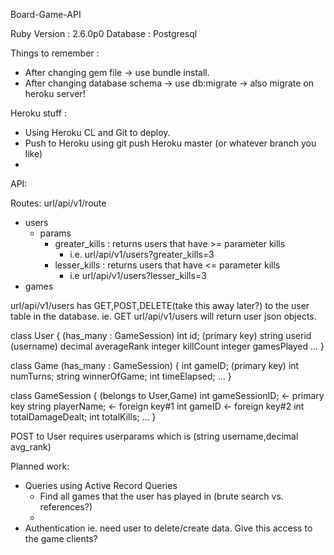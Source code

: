 Board-Game-API

Ruby Version : 2.6.0p0
Database : Postgresql 

Things to remember :
- After changing gem file -> use bundle install.
- After changing database schema -> use db:migrate -> also migrate on heroku server!

Heroku stuff :
- Using Heroku CL and Git to deploy.
- Push to Heroku using git push Heroku master (or whatever branch you like)
- 

API: 

Routes: url/api/v1/route
- users 
	- params  
		- greater_kills : returns users that have >= parameter kills
			- i.e. url/api/v1/users?greater_kills=3 
		- lesser_kills : returns users that have <= parameter kills
			- i.e url/api/v1/users?lesser_kills=3 
- games

url/api/v1/users has GET,POST,DELETE(take this away later?) to the user table in the database.
ie. GET url/api/v1/users will return user json objects. 

class User { (has_many : GameSession)
	int id; (primary key)
	string userid (username)
	decimal averageRank
	integer killCount
	integer gamesPlayed
	...
}

class Game (has_many : GameSession) {
	int gameID; (primary key)
	int numTurns;
	string winnerOfGame;
	int timeElapsed;
	...
}

class GameSession { (belongs to User,Game)
	int gameSessionID; <- primary key
	string playerName; <- foreign key#1
	int gameID <- foreign key#2
	int totalDamageDealt;
	int totalKills;
	...
}

POST to User requires userparams which is (string username,decimal avg_rank)

Planned work: 
- Queries using Active Record Queries
	- Find all games that the user has played in (brute search vs. references?)
    - 
- Authentication ie. need user to delete/create data. Give this access to the game clients? 